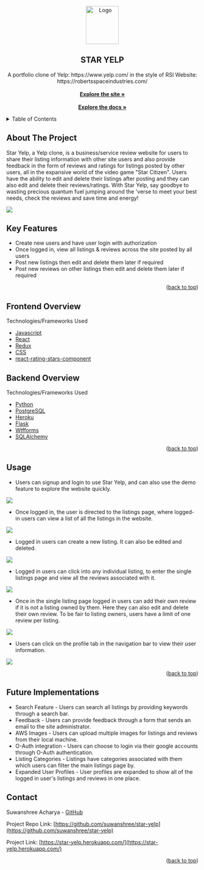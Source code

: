 <div id="top"></div>

<!-- PROJECT LOGO -->
<br />
<div align="center">
  <!-- <a href="https://github.com/suwanshree/star-yelp"> -->
    <img src="react-app/src/images/logo.png" alt="Logo" width="86" height="100">
  </a>

<h2 align="center">STAR YELP</h2>

  <p align="center">
    A portfolio clone of Yelp: https://www.yelp.com/ in the style of RSI Website: https://robertsspaceindustries.com/
    <br />
    <br />
    <a href="https://star-yelp.herokuapp.com/"><strong>Explore the site »</strong></a>
    <br />
    <br />
    <a href="https://github.com/suwanshree/star-yelp/wiki"><strong>Explore the docs »</strong></a>
    <br />
  </p>
</div>



<!-- TABLE OF CONTENTS -->
<details>
  <summary>Table of Contents</summary>
  <ol>
    <li><a href="#about-the-project">About The Project</a></li>
    <li><a href="#key-features">Key Features</a></li>
    <li><a href="#frontend-overview">Frontend Overview</a></li>
    <li><a href="#backend-overview">Backend Overview</a></li>
    <li><a href="#usage">Usage</a></li>
    <li><a href="#future-implementations">Future Implementations</a></li>
    <li><a href="#contact">Contact</a></li>
  </ol>
</details>



<!-- ABOUT THE PROJECT -->
## About The Project

Star Yelp, a Yelp clone, is a business/service review website for users to share their listing information with other site users and also provide feedback in the form of reviews and ratings for listings posted by other users, all in the expansive world of the video game "Star Citizen". Users have the ability to edit and delete their listings after posting and they can also edit and delete their reviews/ratings. With Star Yelp, say goodbye to wasting precious quantum fuel jumping around the 'verse to meet your best needs, check the reviews and save time and energy!

<img src="react-app/src/images/splashpage.png" width=auto height=auto>


## Key Features

* Create new users and have user login with authorization
* Once logged in, view all listings & reviews across the site posted by all users
* Post new listings then edit and delete them later if required
* Post new reviews on other listings then edit and delete them later if required

<p align="right">(<a href="#top">back to top</a>)</p>


<!-- BUILT WITH -->
## Frontend Overview

Technologies/Frameworks Used
* [Javascript](https://www.javascript.com)
* [React](https://reactjs.org/)
* [Redux](https://redux.js.org/)
* [CSS](https://developer.mozilla.org/en-US/docs/Web/CSS)
* [react-rating-stars-component](https://github.com/ertanhasani/react-stars)

## Backend Overview

Technologies/Frameworks Used
* [Python](https://www.python.org/)
* [PostgreSQL](https://www.postgresql.org/docs/)
* [Heroku](https://www.heroku.com)
* [Flask](https://flask.palletsprojects.com/en/2.1.x/)
* [Wtfforms](https://wtforms.readthedocs.io/)
* [SQLAlchemy](https://www.sqlalchemy.org/)



<p align="right">(<a href="#top">back to top</a>)</p>



<!-- USAGE EXAMPLES -->
## Usage

* Users can signup and login to use Star Yelp, and can also use the demo feature to explore the website quickly.

 <img src="react-app/src/images/login.png" width=auto height=auto>


* Once logged in, the user is directed to the listings page, where logged-in users can view a list of all the listings in the website.

 <img src="react-app/src/images/listingspage.png" width=auto height=auto>


* Logged in users can create a new listing. It can also be edited and deleted.

 <img src="react-app/src/images/newlisting.png" width=auto height=auto>


* Logged in users can click into any individual listing, to enter the single listings page and view all the reviews associated with it.

 <img src="react-app/src/images/singlelisting.png" width=auto height=auto>


* Once in the single listing page logged in users can add their own review if it is not a listing owned by them. Here they can also edit and delete their own review. To be fair to listing owners, users have a limit of one review per listing.

 <img src="react-app/src/images/newreview.png" width=auto height=auto>


* Users can click on the profile tab in the navigation bar to view their user information.

<img src="react-app/src/images/profile.png" width=auto height=auto>




<p align="right">(<a href="#top">back to top</a>)</p>



<!-- FUTURE IMPLEMENTATIONS -->

## Future Implementations

* Search Feature - Users can search all listings by providing keywords through a search bar.
* Feedback - Users can provide feedback through a form that sends an email to the site administrator.
* AWS Images - Users can upload multiple images for listings and reviews from their local machine.
* O-Auth integration - Users can choose to login via their google accounts through O-Auth authentication.
* Listing Categories - Listings have categories associated with them which users can filter the main listings page by.
* Expanded User Profiles - User profiles are expanded to show all of the logged in user's listings and reviews in one place.

<!-- CONTACT -->
## Contact

Suwanshree Acharya - [GitHub](https://github.com/suwanshree)

Project Repo Link: [https://github.com/suwanshree/star-yelp](https://github.com/suwanshree/star-yelp)

Project Link: [https://star-yelp.herokuapp.com/](https://star-yelp.herokuapp.com/)

<p align="right">(<a href="#top">back to top</a>)</p>

